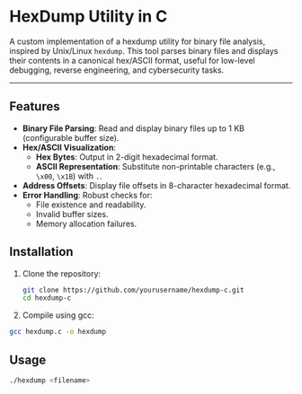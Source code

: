 # HexDump Utility in C

A custom implementation of a hexdump utility for binary file analysis, inspired by Unix/Linux `hexdump`. This tool parses binary files and displays their contents in a canonical hex/ASCII format, useful for low-level debugging, reverse engineering, and cybersecurity tasks.

---

## Features
- **Binary File Parsing**: Read and display binary files up to 1 KB (configurable buffer size).
- **Hex/ASCII Visualization**: 
  - **Hex Bytes**: Output in 2-digit hexadecimal format.
  - **ASCII Representation**: Substitute non-printable characters (e.g., `\x00`, `\x1B`) with `.`.
- **Address Offsets**: Display file offsets in 8-character hexadecimal format.
- **Error Handling**: Robust checks for:
  - File existence and readability.
  - Invalid buffer sizes.
  - Memory allocation failures.

## Installation
1. Clone the repository:
   ```bash
   git clone https://github.com/yourusername/hexdump-c.git
   cd hexdump-c
   ```
2. Compile using gcc:
  ```bash
  gcc hexdump.c -o hexdump
  ```
## Usage
```bash
./hexdump <filename>
```


